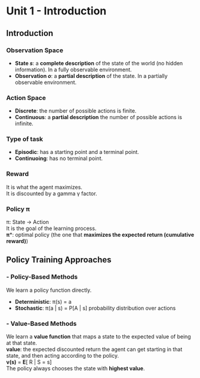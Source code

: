 # Unit 1 - Introduction

## Introduction

### Observation Space
- **State *s***: a **complete description** of the state of the world (no hidden information). In a fully observable environment.
- **Observation *o***: a **partial description** of the state. In a partially observable environment.

### Action Space
- **Discrete**: the number of possible actions is finite.
- **Continuous**: a **partial description** the number of possible actions is infinite.

### Type of task
- **Episodic**: has a starting point and a terminal point.
- **Continuoing**: has no terminal point.

### Reward
It is what the agent maximizes.   
It is discounted by a gamma γ factor.

### Policy π
π: State -> Action   
It is the goal of the learning process.  
**π***: optimal policy (the one that **maximizes the expected return (cumulative reward)**)

## Policy Training Approaches
### - Policy-Based Methods
We learn a policy function directly.
- **Deterministic**: π(s) = a
- **Stochastic**: π(a | s) = P[A | s]  probability distribution over actions

### - Value-Based Methods
We learn a **value function** that maps a state to the expected value of being at that state.  
**value**: the expected discounted return the agent can get starting in that state, and then acting according to the policy.  
**v(s)** =  **E**[ R | S = s]  
The policy always chooses the state with **highest value**.
